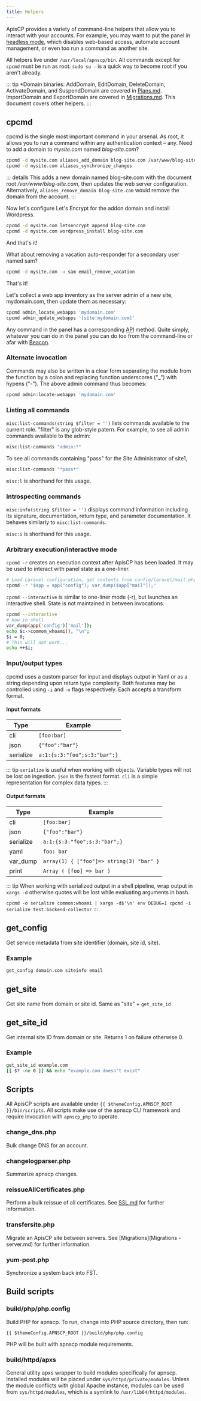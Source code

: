 ```yaml
---
title: Helpers
---
```

ApisCP provides a variety of command-line helpers that allow you to interact with your accounts. For example, you may want to put the panel in [headless mode](https://github.com/apisnetworks/apnscp-playbooks#toggling-headless-mode), which disables web-based access, automate account management, or even too run a command as another site.

All helpers live under `/usr/local/apnscp/bin`. All commands except for `cpcmd` must be run as root. `sudo su -` is a quick way to become root if you aren't already.

::: tip
*Domain binaries: AddDomain, EditDomain, DeleteDomain, ActivateDomain, and SuspendDomain are covered in [Plans.md](Plans.md). ImportDomain and ExportDomain are covered in [Migrations.md](Migrations.md). This document covers other helpers.
:::

## cpcmd

cpcmd is the single most important command in your arsenal. As root, it allows you to run a command within any authentication context – any. Need to add a domain to *mysite.com* named *blog-site.com*?

```bash
cpcmd -d mysite.com aliases_add_domain blog-site.com /var/www/blog-site.com
cpcmd -d mysite.com aliases_synchronize_changes
```

::: details
This adds a new domain named blog-site.com with the document root */var/www/blog-site.com*, then updates the web server configuration. Alternatively, `aliases_remove_domain blog-site.com` would remove the domain from the account.
:::

Now let's configure Let's Encrypt for the addon domain and install Wordpress.

```bash
cpcmd -d mysite.com letsencrypt_append blog-site.com
cpcmd -d mysite.com wordpress_install blog-site.com
```

And that's it!

What about removing a vacation auto-responder for a secondary user named sam?

```bash
cpcmd -d mysite.com -u sam email_remove_vacation
```

That's it!

Let's collect a web app inventory as the server admin of a new site, mydomain.com, then update them as necessary:

```bash
cpcmd admin_locate_webapps 'mydomain.com'
cpcmd admin_update_webapps '[site:mydomain.com]'
```

Any command in the panel has a corresponding [API](https://api.apiscp.com/) method. Quite simply, whatever you can do in the panel you can do too from the command-line or afar with [Beacon](https://github.com/apisnetworks/beacon).

### Alternate invocation

Commands may also be written in a clear form separating the module from the function by a colon and replacing function underscores ("_") with hypens ("-"). The above admin command thus becomes:

```bash
cpcmd admin:locate-webapps 'mydomain.com'
```

### Listing all commands

`misc:list-commands(string $filter = '')` lists commands available to the current role. "filter" is any glob-style patern. For example, to see all admin commands available to the admin:

```bash
misc:list-commands "admin:*"
```

To see all commands containing "pass" for the Site Administrator of site1,

```bash
misc:list-commands "*pass*"
```

`misc:l` is shorthand for this usage.

### Introspecting commands

`misc:info(string $filter = '')` displays command information including its signature, documentation, return type, and parameter documentation. It behaves similarly to `misc:list-commands`.

`misc:i` is shorthand for this usage.

### Arbitrary execution/interactive mode
`cpcmd -r` creates an execution context after ApisCP has been loaded. It may be used to interact with panel state as a one-liner.

```bash
# Load Laravel configuration, get contents from config/laravel/mail.php
cpcmd -r '$app = app("config"); var_dump($app["mail"]);'
```

`cpcmd --interactive` is similar to one-liner mode (-r), but launches an interactive shell. State is not maintained in between invocations.

```bash
cpcmd --interactive
# now in shell
var_dump(app('config')['mail']);
echo $c->commom_whoami(), "\n";
$i = 0;
# This will not work...
echo ++$i;
```

### Input/output types
cpcmd uses a custom parser for input and displays output in Yaml or as a string depending upon return type complexity. Both features may be controlled using `-i` and `-o` flags respectively. Each accepts a transform format.


#### Input formats
| Type      | Example                      |
| --------- | ---------------------------- |
| cli       | `[foo:bar]`                  |
| json      | `{"foo":"bar"}`              |
| serialize | `a:1:{s:3:"foo";s:3:"bar";}` |

::: tip
`serialize` is useful when working with objects. Variable types will not be lost on ingestion. `json` is the fastest format. `cli` is a simple representation for complex data types.
:::

#### Output formats

| Type      | Example                      |
| --------- | ---------------------------- |
| cli       | `[foo:bar]`                  |
| json      | `{"foo":"bar"}`              |
| serialize | `a:1:{s:3:"foo";s:3:"bar";}` |
| yaml | `foo: bar` |
| var_dump | `array(1) { ["foo"]=> string(3) "bar" }` |
| print | `Array ( [foo] => bar )` |

::: tip
When working with serialized output in a shell pipeline, wrap output in `xargs -d` otherwise quotes will be lost while evaluating arguments in bash.

`cpcmd -o serialize common:whoami | xargs -d$'\n' env DEBUG=1 cpcmd -i serialize test:backend-collector`
:::

## get_config

Get service metadata from site identifier (domain, site id, site).

### Example

```bash
get_config domain.com siteinfo email
```

## get_site

Get site name from domain or site id. Same as "site" + `get_site_id` 

## get_site_id

Get internal site ID from domain or site. Returns 1 on failure otherwise 0.

### Example

```bash
get_site_id example.com
[[ $? -ne 0 ]] && echo "example.com doesn't exist"
```

## Scripts
All ApisCP scripts are available under `{{ $themeConfig.APNSCP_ROOT }}/bin/scripts`. All scripts make use of the apnscp CLI framework and require invocation with `apnscp_php` to operate.

### change_dns.php

Bulk change DNS for an account.

### changelogparser.php

Summarize apnscp changes.

### reissueAllCertificates.php

Perform a bulk reissue of all certificates. See [SSL.md](SSL.md) for further information.

### transfersite.php

Migrate an ApisCP site between servers. See [Migrations](Migrations - server.md) for further information.

### yum-post.php

Synchronize a system back into FST.

## Build scripts

### build/php/php.config

Build PHP for apnscp. To run, change into PHP source directory, then run:

`{{ $themeConfig.APNSCP_ROOT }}/build/php/php.config`

PHP will be built with apnscp module requirements.

### build/httpd/apxs
General utility apxs wrapper to build modules specifically for apnscp. Installed modules will be placed under `sys/httpd/private/modules`. Unless the module conflicts with global Apache instance, modules can be used from `sys/httpd/modules`, which is a symlink to `/usr/lib64/httpd/modules`.


